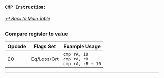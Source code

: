 ### `CMP Instruction:`
###### [↩ Back to Main Table](../README.md)
### Compare register to value
| Opcode | Flags Set    | Example Usage |
|--------|-------------|---------------|
| 20     | Eq/Less/Grt | `cmp rA, 10` <br> `cmp rA, rB` <br> `cmp rA, rB + 10` |
---